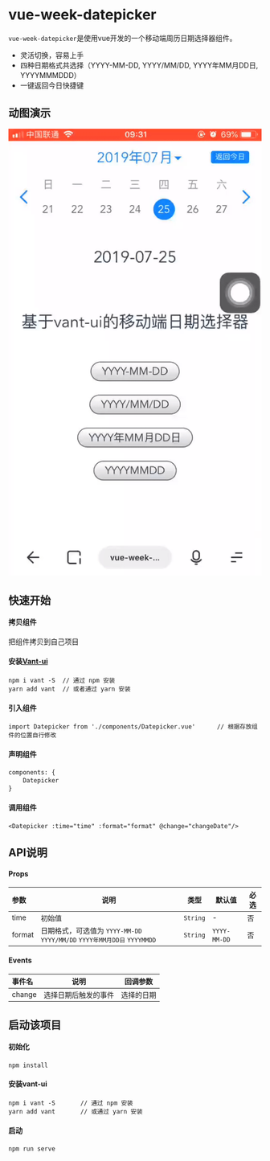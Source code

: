 # vue-week-datepicker

`vue-week-datepicker`是使用vue开发的一个移动端周历日期选择器组件。

* 灵活切换，容易上手
* 四种日期格式共选择（YYYY-MM-DD, YYYY/MM/DD, YYYY年MM月DD日, YYYYMMMDDD）
* 一键返回今日快捷键

## 动图演示

![image](https://github.com/KBeginner/vue-week-datepicker/blob/master/public/datepicker.gif)

## 快速开始

#### 拷贝组件
把组件拷贝到自己项目

#### 安装[Vant-ui](https://youzan.github.io/vant/#/zh-CN/quickstart)
```
npm i vant -S  // 通过 npm 安装
yarn add vant  // 或者通过 yarn 安装
```

#### 引入组件
```
import Datepicker from './components/Datepicker.vue'      // 根据存放组件的位置自行修改
```

#### 声明组件
```
components: {
    Datepicker
}
```
#### 调用组件
```
<Datepicker :time="time" :format="format" @change="changeDate"/>
```

## API说明

#### Props
|参数|说明|类型|默认值|必选|
|:---|---|---|---|---|
|time|初始值|`String`|-|否|
|format|日期格式，可选值为 `YYYY-MM-DD` `YYYY/MM/DD` `YYYY年MM月DD日` `YYYYMMDD`|`String`|`YYYY-MM-DD`|否|

#### Events
|事件名|说明|回调参数|
|:---|---|---|
|change|选择日期后触发的事件|选择的日期|


## 启动该项目

#### 初始化
```
npm install
```

#### 安装vant-ui
```
npm i vant -S       // 通过 npm 安装
yarn add vant       // 或通过 yarn 安装
```

#### 启动
```
npm run serve
```
